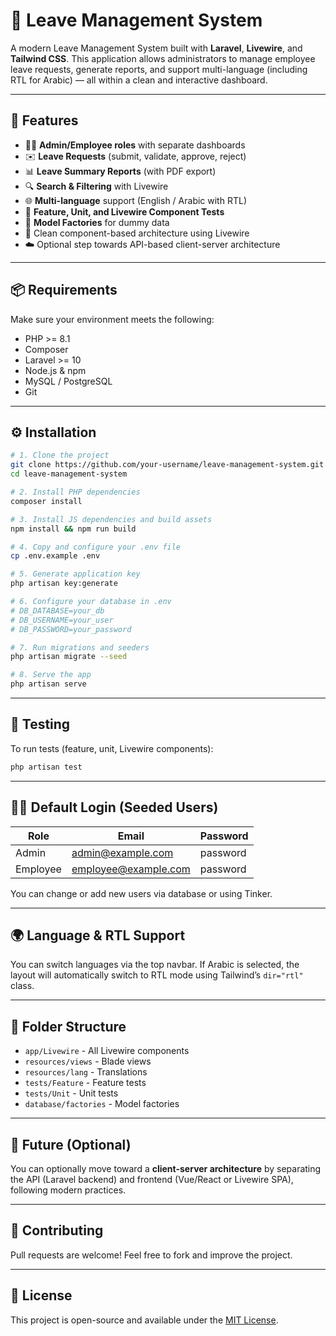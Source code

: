 # 🌿 Leave Management System

A modern Leave Management System built with **Laravel**, **Livewire**, and **Tailwind CSS**. This application allows administrators to manage employee leave requests, generate reports, and support multi-language (including RTL for Arabic) — all within a clean and interactive dashboard.

---

## 🚀 Features

- 🧑‍💼 **Admin/Employee roles** with separate dashboards
- ✉️ **Leave Requests** (submit, validate, approve, reject)
- 📊 **Leave Summary Reports** (with PDF export)
- 🔍 **Search & Filtering** with Livewire
- 🌐 **Multi-language** support (English / Arabic with RTL)
- 🧪 **Feature, Unit, and Livewire Component Tests**
- 🧪 **Model Factories** for dummy data
- 🎯 Clean component-based architecture using Livewire
- ☁️ Optional step towards API-based client-server architecture

---

## 📦 Requirements

Make sure your environment meets the following:

- PHP >= 8.1
- Composer
- Laravel >= 10
- Node.js & npm
- MySQL / PostgreSQL
- Git

---

## ⚙️ Installation

```bash
# 1. Clone the project
git clone https://github.com/your-username/leave-management-system.git
cd leave-management-system

# 2. Install PHP dependencies
composer install

# 3. Install JS dependencies and build assets
npm install && npm run build

# 4. Copy and configure your .env file
cp .env.example .env

# 5. Generate application key
php artisan key:generate

# 6. Configure your database in .env
# DB_DATABASE=your_db
# DB_USERNAME=your_user
# DB_PASSWORD=your_password

# 7. Run migrations and seeders
php artisan migrate --seed

# 8. Serve the app
php artisan serve
```

---

## 🧪 Testing

To run tests (feature, unit, Livewire components):

```bash
php artisan test
```

---

## 🧑‍💻 Default Login (Seeded Users)

| Role    | Email               | Password   |
|---------|---------------------|------------|
| Admin   | admin@example.com   | password   |
| Employee| employee@example.com| password   |

You can change or add new users via database or using Tinker.

---

## 🌍 Language & RTL Support

You can switch languages via the top navbar. If Arabic is selected, the layout will automatically switch to RTL mode using Tailwind’s `dir="rtl"` class.

---

## 📁 Folder Structure

- `app/Livewire` - All Livewire components
- `resources/views` - Blade views
- `resources/lang` - Translations
- `tests/Feature` - Feature tests
- `tests/Unit` - Unit tests
- `database/factories` - Model factories

---

## 🧱 Future (Optional)

You can optionally move toward a **client-server architecture** by separating the API (Laravel backend) and frontend (Vue/React or Livewire SPA), following modern practices.

---

## 🤝 Contributing

Pull requests are welcome! Feel free to fork and improve the project.

---

## 📝 License

This project is open-source and available under the [MIT License](LICENSE).

